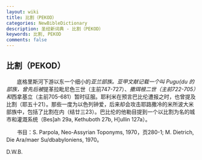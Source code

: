 ```yaml
---
layout: wiki
title: 比割（PEKOD）
categories: NewBibleDictionary
description: 圣经新词典 - 比割（PEKOD）
keywords: 比割, PEKOD
comments: false
---
```


## 比割（PEKOD）

　　底格里斯河下游以东一个细小的*亚兰部族。亚甲文献记载一个叫 Pugu{du 的部族，曾先后被*提革拉毗尼色三世（主前747-727）、*撒珥根二世（主前722-705）和*西拿基立（主前705-681）暂时征服。耶利米在预言巴比伦遭报之时，也曾提及比割（耶五十21）。那些一度为以色列钟爱，后来却会攻击耶路撒冷的米所波大米部族中，包括了比割在内（结廿三23）。巴比伦的他勒目提到一个以比割为名的城市和灌溉系统（Bes]ah 29a, Kethuboth 27b, H]ullin 127a）。

　　书目：S. Parpola, Neo-Assyrian Toponyms, 1970，页280-1; M. Dietrich, Die Ara/maer Su/dbabyloniens, 1970。

D.W.B.









